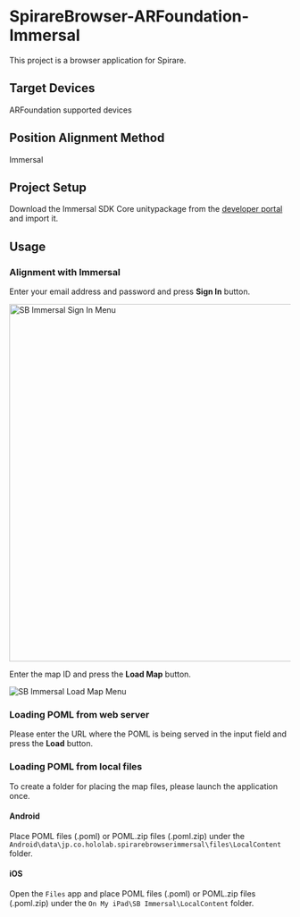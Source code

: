 # SpirareBrowser-ARFoundation-Immersal

This project is a browser application for Spirare.

## Target Devices

ARFoundation supported devices

## Position Alignment Method

Immersal

## Project Setup

Download the Immersal SDK Core unitypackage from the [developer portal](https://developers.immersal.com) and import it.

## Usage

### Alignment with Immersal

Enter your email address and password and press **Sign In** button.

<img width="640" alt="SB Immersal Sign In Menu" src="https://user-images.githubusercontent.com/4415085/234493232-f2bafb64-b0fc-470a-92dd-d1fa1e959c85.jpg">

Enter the map ID and press the **Load Map** button.

![SB Immersal Load Map Menu](https://user-images.githubusercontent.com/4415085/234493301-233e2847-f78e-484d-8321-d37c3e1edcfc.jpg)

### Loading POML from web server

Please enter the URL where the POML is being served in the input field and press the **Load** button.

### Loading POML from local files

To create a folder for placing the map files, please launch the application once.

#### Android

Place POML files (.poml) or POML.zip files (.poml.zip) under the `Android\data\jp.co.hololab.spirarebrowserimmersal\files\LocalContent` folder.

#### iOS

Open the `Files` app and place POML files (.poml) or POML.zip files (.poml.zip) under the `On My iPad\SB Immersal\LocalContent` folder.
